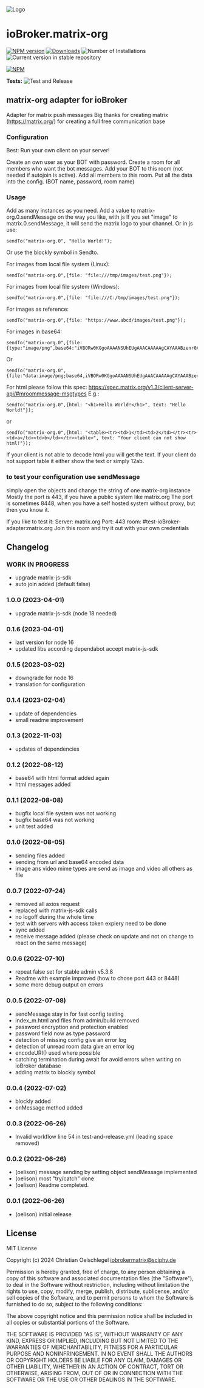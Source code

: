 ![Logo](admin/matrix-logo.png)
# ioBroker.matrix-org

[![NPM version](https://img.shields.io/npm/v/iobroker.matrix-org.svg)](https://www.npmjs.com/package/iobroker.matrix-org)
[![Downloads](https://img.shields.io/npm/dm/iobroker.matrix-org.svg)](https://www.npmjs.com/package/iobroker.matrix-org)
![Number of Installations](https://iobroker.live/badges/matrix-org-installed.svg)
![Current version in stable repository](https://iobroker.live/badges/matrix-org-stable.svg)

[![NPM](https://nodei.co/npm/iobroker.matrix-org.png?downloads=true)](https://nodei.co/npm/iobroker.matrix-org/)

**Tests:** ![Test and Release](https://github.com/oelison/ioBroker.matrix-org/workflows/Test%20and%20Release/badge.svg)

## matrix-org adapter for ioBroker

Adapter for matrix push messages
Big thanks for creating matrix (https://matrix.org/) for creating a full free communication base

### Configuration

Best: Run your own client on your server!

Create an own user as your BOT with password. Create a room for all members who want the bot messages. Add your BOT to this room (not needed if autojoin is active). Add all members to this room. Put all the data into the config. (BOT name, password, room name)

### Usage

Add as many instances as you need. Add a value to matrix-org.0.sendMessage on the way you like, with js
If you set "image" to matrix.0.sendMessage, it will send the matrix logo to your channel.
Or in js use: 
```
sendTo("matrix-org.0", "Hello World!");
```
Or use the blockly symbol in Sendto.

For images from local file system (Linux): 
```
sendTo("matrix-org.0",{file: "file:///tmp/images/test.png"});
```
For images from local file system (Windows):
``` 
sendTo("matrix-org.0",{file: "file:///C:/tmp/images/test.png"});
```
For images as reference: 
```
sendTo("matrix-org.0",{file: "https://www.abcd/images/test.png"});
```
For images in base64: 
```
sendTo("matrix-org.0",{file:{type:"image/png",base64:"iVBORw0KGgoAAAANSUhEUgAAACAAAAAgCAYAAABzenr0AAAAAXNSR0IArs4c6QAAAARnQU1BAACxjwv8YQUAAAAJcEhZcwAADsMAAA7DAcdvqGQAAACmSURBVFhH7ZdhCoAgDEZnd9D737T8xJkNNY1Ef+yB2LTcC1qWOT20kCBgjIkh0WwfmeuIxyGYnRzIPElgFSqgAvsKOOdCzeZ1y7EcZzDG16HvwtckihLdA4xxk3HeGGttc17Cc+lN6Ds/dlO6w6/ItQHn7H4GcDK3Em/zNboE5KKjcQstQxVQARVYLlDdC2YzvBfMQgVUYB8BlMWfn2E1ZJ7Fv+dEF0UZoNhXp9NnAAAAAElFTkSuQmCC"}});
```
Or
```
sendTo("matrix-org.0",{file:"data:image/png;base64,iVBORw0KGgoAAAANSUhEUgAAACAAAAAgCAYAAABzenr0AAAAAXNSR0IArs4c6QAAAARnQU1BAACxjwv8YQUAAAAJcEhZcwAADsMAAA7DAcdvqGQAAACmSURBVFhH7ZdhCoAgDEZnd9D737T8xJkNNY1Ef+yB2LTcC1qWOT20kCBgjIkh0WwfmeuIxyGYnRzIPElgFSqgAvsKOOdCzeZ1y7EcZzDG16HvwtckihLdA4xxk3HeGGttc17Cc+lN6Ds/dlO6w6/ItQHn7H4GcDK3Em/zNboE5KKjcQstQxVQARVYLlDdC2YzvBfMQgVUYB8BlMWfn2E1ZJ7Fv+dEF0UZoNhXp9NnAAAAAElFTkSuQmCC"});
```
For html please follow this spec: https://spec.matrix.org/v1.3/client-server-api/#mroommessage-msgtypes
E.g.: 
```
sendTo("matrix-org.0",{html: "<h1>Hello World!</h1>", text: "Hello World!"});
```
or 
```
sendTo("matrix-org.0",{html: "<table><tr><td>1</td><td>2</td></tr><tr><td>a</td><td>b</td></tr><table>", text: "Your client can not show html!"});
```
If your client is not able to decode html you will get the text.
If your client do not support table it either show the text or simply 12ab.

### to test your configuration use sendMessage

simply open the objects and change the string of one matrix-org instance
Mostly the port is 443, if you have a public system like matrix.org
The port is sometimes 8448, when you have a self hosted system without proxy, but then you know it.

If you like to test it:
Server: matrix.org Port: 443
room: #test-ioBroker-adapter:matrix.org
Join this room and try it out with your own credentials

## Changelog
<!--
    Placeholder for the next version (at the beginning of the line):
    ### **WORK IN PROGRESS**
-->
### **WORK IN PROGRESS**
* upgrade matrix-js-sdk
* auto join added (default false)

### 1.0.0 (2023-04-01)
* upgrade matrix-js-sdk (node 18 needed)

### 0.1.6 (2023-04-01)
* last version for node 16
* updated libs according dependabot accept matrix-js-sdk

### 0.1.5 (2023-03-02)
* downgrade for node 16
* translation for configuration

### 0.1.4 (2023-02-04)
* update of dependencies
* small readme improvement

### 0.1.3 (2022-11-03)
* updates of dependencies

### 0.1.2 (2022-08-12)
* base64 with html format added again
* html messages added

### 0.1.1 (2022-08-08)
* bugfix local file system was not working
* bugfix base64 was not working
* unit test added

### 0.1.0 (2022-08-05)
* sending files added
* sending from url and base64 encoded data
* image ans video mime types are send as image and video all others as file

### 0.0.7 (2022-07-24)
* removed all axios request
* replaced with matrix-js-sdk calls
* no logoff during the whole time
* test with servers with access token expiery need to be done
* sync added
* receive message added (please check on update and not on change to react on the same message)

### 0.0.6 (2022-07-10)
* repeat false set for stable admin v5.3.8
* Readme with example improved (how to chose port 443 or 8448)
* some more debug output on errors

### 0.0.5 (2022-07-08)
* sendMessage stay in for fast config testing
* index_m.html and files from admin/build removed
* password encryption and protection enabled
* password field now as type password
* detection of missing config give an error log
* detection of unread room data give an error log
* encodeURI() used where possible
* catching termination during await for avoid errors when writing on ioBroker database
* adding matrix to blockly symbol

### 0.0.4 (2022-07-02)
* blockly added
* onMessage method added

### 0.0.3 (2022-06-26)
* Invalid workflow line 54 in test-and-release.yml (leading space removed)

### 0.0.2 (2022-06-26)
* (oelison) message sending by setting object sendMessage implemented
* (oelison) most "try/catch" done
* (oelison) Readme completed.

### 0.0.1 (2022-06-26)
* (oelison) initial release

## License
MIT License

Copyright (c) 2024 Christian Oelschlegel <iobrokermatrix@sciphy.de>

Permission is hereby granted, free of charge, to any person obtaining a copy
of this software and associated documentation files (the "Software"), to deal
in the Software without restriction, including without limitation the rights
to use, copy, modify, merge, publish, distribute, sublicense, and/or sell
copies of the Software, and to permit persons to whom the Software is
furnished to do so, subject to the following conditions:

The above copyright notice and this permission notice shall be included in all
copies or substantial portions of the Software.

THE SOFTWARE IS PROVIDED "AS IS", WITHOUT WARRANTY OF ANY KIND, EXPRESS OR
IMPLIED, INCLUDING BUT NOT LIMITED TO THE WARRANTIES OF MERCHANTABILITY,
FITNESS FOR A PARTICULAR PURPOSE AND NONINFRINGEMENT. IN NO EVENT SHALL THE
AUTHORS OR COPYRIGHT HOLDERS BE LIABLE FOR ANY CLAIM, DAMAGES OR OTHER
LIABILITY, WHETHER IN AN ACTION OF CONTRACT, TORT OR OTHERWISE, ARISING FROM,
OUT OF OR IN CONNECTION WITH THE SOFTWARE OR THE USE OR OTHER DEALINGS IN THE
SOFTWARE.
